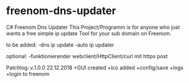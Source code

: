 # freenom-dns-updater
C# Freenom Dns Updater
This Project/Programm is for anyone who just wants a free simple ip update Tool for your sub domain on Freenom.

to be added:
-dns ip update
-auto ip updater

optional:
-funktionierender webclient/HttpClient/curl mit https post

Patchlog:
v.1.0.0 22.12.2018
+GUI created
+ico added
+config/save
+logs
+login to freenom